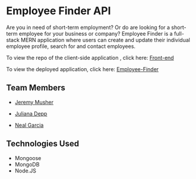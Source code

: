 # Employee Finder API

Are you in need of short-term employment? Or do are looking for a short-term employee for your business or company? Employee Finder is a full-stack MERN application where users can create and update their individual employee profile, search for and contact employees.

To view the repo of the client-side application , click here: 
[Front-end](https://github.com/NealGarcia/Project-3-Front-End)

To view the deployed application, click here: 
[Employee-Finder](#)

## Team Members
- [Jeremy Musher](https://github.com/Jeremymusher)

- [Juliana Depp](https://github.com/julianadepp)

- [Neal Garcia](https://github.com/NealGarcia)

## Technologies Used
- Mongoose
- MongoDB
- Node.JS

